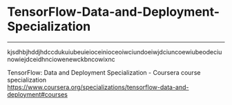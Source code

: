 # TensorFlow-Data-and-Deployment-Specialization
*************************************************************

kjsdhbjhddjhdccdukuiubeuieioceinioceoiwciundoeiwjdciuncoewiubeodeciunowiejdceidhnciowenewckbncowixnc

TensorFlow: Data and Deployment Specialization - Coursera course specialization   
https://www.coursera.org/specializations/tensorflow-data-and-deployment#courses


